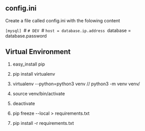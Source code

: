 ## config.ini
Create a file called config.ini with the folowing content

`[mysql]
`#
`# DEV
`#
`host = database.ip.address
`database = database.password

## Virtual Environment

1. easy_install pip
2. pip install virtualenv

3. virtualenv --python=python3 venv // python3 -m venv venv/
4. source venv/bin/activate
5. deactivate

6. pip freeze --local > requirements.txt
7. pip install -r requirements.txt
